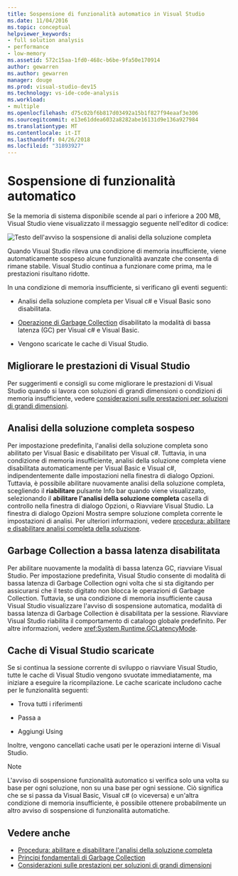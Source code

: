 ```yaml
---
title: Sospensione di funzionalità automatico in Visual Studio
ms.date: 11/04/2016
ms.topic: conceptual
helpviewer_keywords:
- full solution analysis
- performance
- low-memory
ms.assetid: 572c15aa-1fd0-468c-b6be-9fa50e170914
author: gewarren
ms.author: gewarren
manager: douge
ms.prod: visual-studio-dev15
ms.technology: vs-ide-code-analysis
ms.workload:
- multiple
ms.openlocfilehash: d75c02bf6b817d03492a15b1f827f94eaaf3e306
ms.sourcegitcommit: e13e61ddea6032a8282abe16131d9e136a927984
ms.translationtype: MT
ms.contentlocale: it-IT
ms.lasthandoff: 04/26/2018
ms.locfileid: "31893927"
---
```

# <a name="automatic-feature-suspension"></a>Sospensione di funzionalità automatico

Se la memoria di sistema disponibile scende al pari o inferiore a 200 MB, Visual Studio viene visualizzato il messaggio seguente nell'editor di codice:

![Testo dell'avviso la sospensione di analisi della soluzione completa](../code-quality/media/fsa_alert.png)

Quando Visual Studio rileva una condizione di memoria insufficiente, viene automaticamente sospeso alcune funzionalità avanzate che consenta di rimane stabile. Visual Studio continua a funzionare come prima, ma le prestazioni risultano ridotte.

In una condizione di memoria insufficiente, si verificano gli eventi seguenti:

- Analisi della soluzione completa per Visual c# e Visual Basic sono disabilitata.

- [Operazione di Garbage Collection](/dotnet/standard/garbage-collection/index) disabilitato la modalità di bassa latenza (GC) per Visual c# e Visual Basic.

- Vengono scaricate le cache di Visual Studio.

## <a name="improve-visual-studio-performance"></a>Migliorare le prestazioni di Visual Studio

Per suggerimenti e consigli su come migliorare le prestazioni di Visual Studio quando si lavora con soluzioni di grandi dimensioni o condizioni di memoria insufficiente, vedere [considerazioni sulle prestazioni per soluzioni di grandi dimensioni](https://github.com/dotnet/roslyn/wiki/Performance-considerations-for-large-solutions).

## <a name="full-solution-analysis-suspended"></a>Analisi della soluzione completa sospeso

Per impostazione predefinita, l'analisi della soluzione completa sono abilitato per Visual Basic e disabilitato per Visual c#. Tuttavia, in una condizione di memoria insufficiente, analisi della soluzione completa viene disabilitata automaticamente per Visual Basic e Visual c#, indipendentemente dalle impostazioni nella finestra di dialogo Opzioni. Tuttavia, è possibile abilitare nuovamente analisi della soluzione completa, scegliendo il **riabilitare** pulsante Info bar quando viene visualizzato, selezionando il **abilitare l'analisi della soluzione completa** casella di controllo nella finestra di dialogo Opzioni, o Riavviare Visual Studio. La finestra di dialogo Opzioni Mostra sempre soluzione completa corrente le impostazioni di analisi. Per ulteriori informazioni, vedere [procedura: abilitare e disabilitare analisi completa della soluzione](../code-quality/how-to-enable-and-disable-full-solution-analysis-for-managed-code.md).

## <a name="gc-low-latency-disabled"></a>Garbage Collection a bassa latenza disabilitata

Per abilitare nuovamente la modalità di bassa latenza GC, riavviare Visual Studio. Per impostazione predefinita, Visual Studio consente di modalità di bassa latenza di Garbage Collection ogni volta che si sta digitando per assicurarsi che il testo digitato non blocca le operazioni di Garbage Collection. Tuttavia, se una condizione di memoria insufficiente causa Visual Studio visualizzare l'avviso di sospensione automatica, modalità di bassa latenza di Garbage Collection è disabilitata per la sessione. Riavviare Visual Studio riabilita il comportamento di catalogo globale predefinito. Per altre informazioni, vedere <xref:System.Runtime.GCLatencyMode>.

## <a name="visual-studio-caches-flushed"></a>Cache di Visual Studio scaricate

Se si continua la sessione corrente di sviluppo o riavviare Visual Studio, tutte le cache di Visual Studio vengono svuotate immediatamente, ma iniziare a eseguire la ricompilazione. Le cache scaricate includono cache per le funzionalità seguenti:

- Trova tutti i riferimenti

- Passa a

- Aggiungi Using

Inoltre, vengono cancellati cache usati per le operazioni interne di Visual Studio.

> [!NOTE]
> L'avviso di sospensione funzionalità automatico si verifica solo una volta su base per ogni soluzione, non su una base per ogni sessione. Ciò significa che se si passa da Visual Basic, Visual c# (o viceversa) e un'altra condizione di memoria insufficiente, è possibile ottenere probabilmente un altro avviso di sospensione di funzionalità automatiche.

## <a name="see-also"></a>Vedere anche

- [Procedura: abilitare e disabilitare l'analisi della soluzione completa](../code-quality/how-to-enable-and-disable-full-solution-analysis-for-managed-code.md)
- [Principi fondamentali di Garbage Collection](/dotnet/standard/garbage-collection/fundamentals)
- [Considerazioni sulle prestazioni per soluzioni di grandi dimensioni](https://github.com/dotnet/roslyn/wiki/Performance-considerations-for-large-solutions)